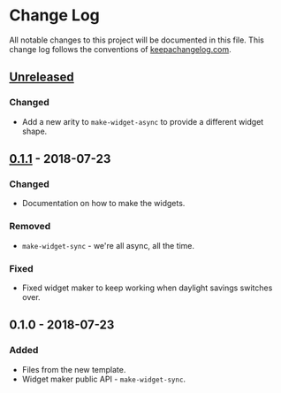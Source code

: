 # Change Log
All notable changes to this project will be documented in this file. This change log follows the conventions of [keepachangelog.com](http://keepachangelog.com/).

## [Unreleased]
### Changed
- Add a new arity to `make-widget-async` to provide a different widget shape.

## [0.1.1] - 2018-07-23
### Changed
- Documentation on how to make the widgets.

### Removed
- `make-widget-sync` - we're all async, all the time.

### Fixed
- Fixed widget maker to keep working when daylight savings switches over.

## 0.1.0 - 2018-07-23
### Added
- Files from the new template.
- Widget maker public API - `make-widget-sync`.

[Unreleased]: https://github.com/your-name/binary-search/compare/0.1.1...HEAD
[0.1.1]: https://github.com/your-name/binary-search/compare/0.1.0...0.1.1

